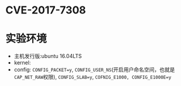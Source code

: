 # CVE-2017-7308

# 实验环境
+ 主机发行版:ubuntu 16.04LTS
+ kernel:
+ config: `CONFIG_PACKET=y`, `CONFIG_USER_NS`(开启用户命名空间，也就是`CAP_NET_RAW`权限), `CONFIG_SLAB=y`, `COFNIG_E1000, CONFIG_E1000E=y`
